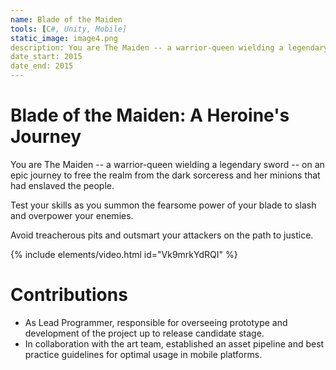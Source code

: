 ```yaml
---
name: Blade of the Maiden
tools: [C#, Unity, Mobile]
static_image: image4.png
description: You are The Maiden -- a warrior-queen wielding a legendary sword -- on an epic journey to free the realm from the dark sorceress and her minions that had enslaved the people. 
date_start: 2015
date_end: 2015
---
```


# Blade of the Maiden: A Heroine's Journey

You are The Maiden -- a warrior-queen wielding a legendary sword -- on an epic journey to free the realm from the dark sorceress and her minions that had enslaved the people. 

Test your skills as you summon the fearsome power of your blade to slash and overpower your enemies. 

Avoid treacherous pits and outsmart your attackers on the path to justice.

{% include elements/video.html id="Vk9mrkYdRQI" %}

# Contributions

- As Lead Programmer, responsible for overseeing prototype and development of the project up to release candidate stage.
- In collaboration with the art team, established an asset pipeline and best practice guidelines for optimal usage in mobile platforms.
